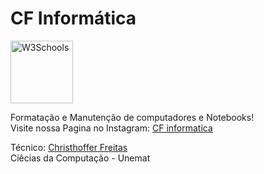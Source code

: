 
# CF Informática

<a href="https://www.instagram.com/cf_informatica20/">
	<img border="0" alt="W3Schools" src="https://scontent-gru1-1.cdninstagram.com/v/t51.2885-19/s150x150/87546201_577933043073645_3573948523017666560_n.jpg?_nc_ht=scontent-gru1-1.cdninstagram.com&_nc_ohc=qP9iGXSCxS8AX_d6kNo&tp=1&oh=5476ce1d80a9e756b1302690d55f12c7&oe=605A1F6E" width="100" height="100">
</a>

Formatação e Manutenção de computadores e Notebooks!<br />
Visite nossa Pagina no Instagram: [CF informatica](https://www.instagram.com/cf_informatica20/)

Técnico: [Christhoffer Freitas](https://www.instagram.com/christhofferfreitas/)<br />
Ciêcias da Computação - Unemat

